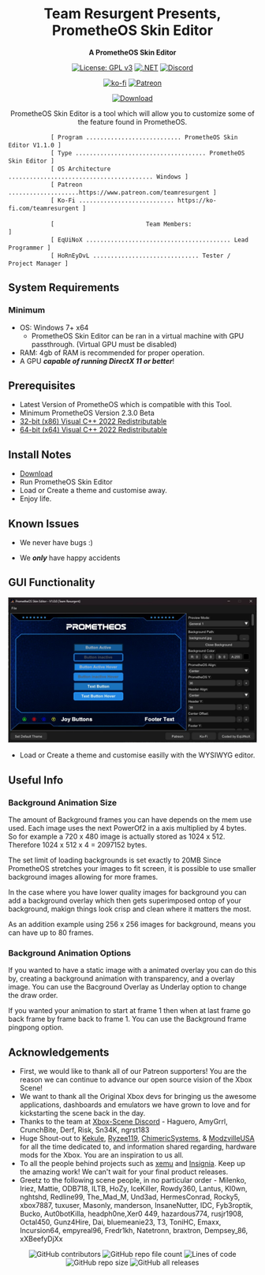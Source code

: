 <div align="center">

# Team Resurgent Presents, PrometheOS Skin Editor
**A PrometheOS Skin Editor**

[![License: GPL v3](https://img.shields.io/badge/License-GPLv3-blue.svg)](https://github.com/Team-Resurgent/PrometheOSSkinEditor/blob/main/LICENSE.md)
[![.NET](https://github.com/Team-Resurgent/PrometheOSSkinEditor/actions/workflows/dotnet.yml/badge.svg)](https://github.com/Team-Resurgent/PrometheOSSkinEditor/actions/workflows/dotnet.yml)
[![Discord](https://img.shields.io/badge/chat-on%20discord-7289da.svg?logo=discord)](https://discord.gg/VcdSfajQGK)

[![ko-fi](https://ko-fi.com/img/githubbutton_sm.svg)](https://ko-fi.com/J3J7L5UMN)
[![Patreon](https://img.shields.io/badge/Patreon-F96854?style=for-the-badge&logo=patreon&logoColor=white)](https://www.patreon.com/teamresurgent)


[![Download](https://img.shields.io/badge/download-latest-brightgreen.svg?style=for-the-badge&logo=github)](https://github.com/Team-Resurgent/PrometheOSSkinEditor/releases/latest)
	
PrometheOS Skin Editor is a tool which will allow you to customize some of the feature found in PrometheOS. 

</div>

				[ Program ........................... PrometheOS Skin Editor V1.1.0 ]
				[ Type ..................................... PrometheOS Skin Editor ]
				[ OS Architecture ......................................... Windows ]
				[ Patreon ....................https://www.patreon.com/teamresurgent ]
				[ Ko-Fi ........................... https://ko-fi.com/teamresurgent ]

				[                          Team Members:                            ]
				[ EqUiNoX ......................................... Lead Programmer ]
				[ HoRnEyDvL .............................. Tester / Project Manager ]		

## System Requirements
### Minimum
* OS: Windows 7+ x64
    * PrometheOS Skin Editor can be ran in a virtual machine with GPU passthrough. (Virtual GPU must be disabled)
* RAM: 4gb of RAM is recommended for proper operation.
* A GPU ***capable of running DirectX 11 or better***!

## Prerequisites
* Latest Version of PrometheOS which is compatible with this Tool. 
* Minimum PrometheOS Version 2.3.0 Beta
* [32-bit (x86) Visual C++ 2022 Redistributable](https://aka.ms/vs/17/release/vc_redist.x86.exe)
* [64-bit (x64) Visual C++ 2022 Redistributable](https://aka.ms/vs/17/release/vc_redist.x64.exe)

## Install Notes
* [Download](https://github.com/Team-Resurgent/PrometheOSSkinEditor/releases)
* Run PrometheOS Skin Editor
* Load or Create a theme and customise away.
* Enjoy life.

## Known Issues
* We never have bugs :)

* We ***only*** have happy accidents

## GUI Functionality
<div align="center">

![GUI](https://github.com/Team-Resurgent/PrometheOSSkinEditor/blob/main/readmeStuff/Gui1.JPG?raw=true)</div>
* Load or Create a theme and customise easilly with the WYSIWYG editor.

## Useful Info

### Background Animation Size

The amount of Background frames you can have depends on the mem use used. 
Each image uses the next PowerOf2 in a axis multiplied by 4 bytes.
So for example a 720 x 480 image is actually stored as 1024 x 512. 
Therefore 1024 x 512 x 4 = 2097152 bytes. 

The set limit of loading backgrounds is set exactly to 20MB
Since PrometheOS stretches your images to fit screen, it is possible
to use smaller background images allowing for more frames.

In the case where you have lower quality images for background you 
can add a background overlay which then gets superimposed ontop of your
background, makign things look crisp and clean where it matters the most.

As an addition example using 256 x 256 images for background, means you can have up to 80 frames.

### Background Animation Options

If you wanted to have a static image with a animated overlay you can do this by, creating a background 
animation with transparency, and a overlay image. You can use the Bacground Overlay as Underlay option to 
change the draw order.

If you wanted your animation to start at frame 1 then when at last frame go back frame by frame back to frame 1. 
You can use the Background frame pingpong option.

## Acknowledgements
* First, we would like to thank all of our Patreon supporters! You are the reason we can continue to advance our open source vision of the Xbox Scene!
* We want to thank all the Original Xbox devs for bringing us the awesome applications, dashboards and emulators we have grown to love and for kickstarting the scene back in the day.
* Thanks to the team at [Xbox-Scene Discord](https://discord.gg/VcdSfajQGK) - Haguero, AmyGrrl, CrunchBite, Derf, Risk, Sn34K, ngrst183
* Huge Shout-out to [Kekule](https://github.com/Kekule-OXC), [Ryzee119](https://github.com/Ryzee119), [ChimericSystems](https://chimericsystems.com/), & [ModzvilleUSA](https://modzvilleusa.com/) for all the time dedicated to, and information shared regarding, hardware mods for the Xbox. You are an inspiration to us all.
* To all the people behind projects such as [xemu](https://github.com/mborgerson/xemu) and [Insignia](https://insignia.live/). Keep up the amazing work! We can't wait for your final product releases.
* Greetz to the following scene people, in no particular order - Milenko, Iriez, Mattie, ODB718, ILTB, HoZy, IceKiller, Rowdy360, Lantus, Kl0wn, nghtshd, Redline99, The_Mad_M, Und3ad, HermesConrad, Rocky5, xbox7887, tuxuser, Masonly, manderson, InsaneNutter, IDC, Fyb3roptik, Bucko, Aut0botKilla, headph0ne,Xer0 449, hazardous774, rusjr1908, Octal450, Gunz4Hire, Dai, bluemeanie23, T3, ToniHC, Emaxx, Incursion64, empyreal96, Fredr1kh, Natetronn, braxtron, Dempsey_86, xXBeefyDjXx
<!--* I'm sure there is someone else that belongs here too ;)-->


<div align="center">
  
![GitHub contributors](https://img.shields.io/github/contributors/Team-Resurgent/PrometheOSSkinEditor?style=flat-square)
![GitHub repo file count](https://img.shields.io/github/directory-file-count/Team-Resurgent/PrometheOSSkinEditor?style=flat-square)
![Lines of code](https://img.shields.io/tokei/lines/github/Team-Resurgent/PrometheOSSkinEditor?style=flat-square)
![GitHub repo size](https://img.shields.io/github/repo-size/Team-Resurgent/PrometheOSSkinEditor?style=flat-square)
![GitHub all releases](https://img.shields.io/github/downloads/Team-Resurgent/PrometheOSSkinEditor/total?style=flat-square)

</div>
